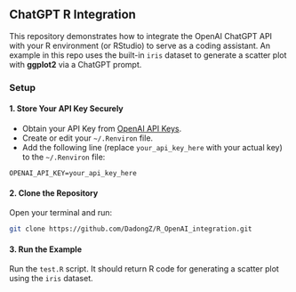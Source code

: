 ## ChatGPT R Integration

This repository demonstrates how to integrate the OpenAI ChatGPT API with your R environment (or RStudio) to serve as a coding assistant. An example in this repo uses the built-in `iris` dataset to generate a scatter plot with **ggplot2** via a ChatGPT prompt.

### Setup

#### 1. Store Your API Key Securely

- Obtain your API Key from [OpenAI API Keys](https://platform.openai.com/api-keys).
- Create or edit your `~/.Renviron` file.
- Add the following line (replace `your_api_key_here` with your actual key) to the `~/.Renviron` file:

``` 
OPENAI_API_KEY=your_api_key_here
```

#### 2. Clone the Repository

Open your terminal and run:

```bash
git clone https://github.com/DadongZ/R_OpenAI_integration.git
```

#### 3. Run the Example

Run the `test.R` script. It should return R code for generating a scatter plot using the `iris` dataset.


